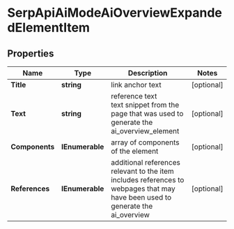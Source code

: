# SerpApiAiModeAiOverviewExpandedElementItem


## Properties

| Name | Type | Description | Notes |
|------------ | ------------- | ------------- | -------------|
**Title** | **string** | link anchor text |[optional]|
**Text** | **string** | reference text<br>text snippet from the page that was used to generate the ai_overview_element |[optional]|
**Components** | **IEnumerable<AiModeAiOverviewExpandedComponentInfo>** | array of components of the element |[optional]|
**References** | **IEnumerable<AiModeAiOverviewReferenceInfo>** | additional references relevant to the item<br>includes references to webpages that may have been used to generate the ai_overview |[optional]|